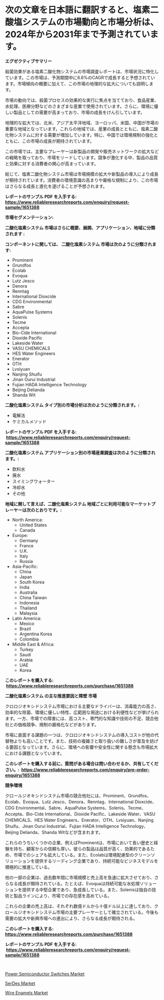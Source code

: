<p><h1>次の文章を日本語に翻訳すると、塩素二酸塩システムの市場動向と市場分析は、2024年から2031年まで予測されています。</h1></p><p><strong>エグゼクティブサマリー</strong></p>
<p><p>殺菌効果がある塩素二酸化物システムの市場調査レポートは、市場状況に特化しています。この市場は、予測期間中に8.6%のCAGRで成長すると予想されています。市場傾向の概要に加えて、この市場の地理的な拡大についても説明します。</p><p>市場の動向では、殺菌プロセスの効果的な実行に焦点を当てており、食品産業、水処理、医療分野などのさまざまな産業で使用されています。さらに、環境に優しい製品としての需要が高まっており、市場の成長をけん引しています。</p><p>地理的な拡大では、北米、アジア太平洋地域、ヨーロッパ、米国、中国が市場の重要な地域となっています。これらの地域では、産業の成長とともに、塩素二酸化物システムに対する需要が増加しています。特に、中国では環境規制の強化とともに、この市場の成長が期待されています。</p><p>この市場では、主要なプレーヤーは新製品の開発や販売ネットワークの拡大などの戦略を取っており、市場をリードしています。競争が激化する中、製品の品質と効果に対する消費者の関心が高まっています。</p><p>総じて、塩素二酸化物システム市場は市場規模の拡大や新製品の導入により成長が期待されています。消費者の環境意識の高まりや厳格な規制により、この市場はさらなる成長と進化を遂げることが予想されます。</p></p>
<p><strong>レポートのサンプル PDF を入手する: <a href="https://www.reliableresearchreports.com/enquiry/request-sample/1651388">https://www.reliableresearchreports.com/enquiry/request-sample/1651388</a></strong></p>
<p><strong>市場セグメンテーション:</strong></p>
<p><strong> 二酸化塩素システム 市場はさらに概要、展開、アプリケーション、地域に分類されます :</strong></p>
<p><strong>コンポーネントに関しては、 二酸化塩素システム 市場は次のように分類されます: &nbsp;</strong></p>
<p><ul><li>Prominent</li><li>Grundfos</li><li>Ecolab</li><li>Evoqua</li><li>Lutz Jesco</li><li>Denora</li><li>Renntag</li><li>International Dioxcide</li><li>CDG Environmental</li><li>Sabre</li><li>AquaPulse Systems</li><li>Solenis</li><li>Tecme</li><li>Accepta</li><li>Bio-Cide International</li><li>Dioxide Pacific</li><li>Lakeside Water</li><li>VASU CHEMICALS</li><li>HES Water Engineers</li><li>Enerator</li><li>OTH</li><li>Lvsiyuan</li><li>Nanjing Shuifu</li><li>Jinan Ourui Industrial</li><li>Fujian HADA Intelligence Technology</li><li>Beijing Delianda</li><li>Shanda Wit</li></ul></p>
<p><strong> 二酸化塩素システム タイプ別の市場分析は次のように分類されます。:</strong></p>
<p><ul><li>電解法</li><li>ケミカルメソッド</li></ul></p>
<p><strong>レポートのサンプル PDF を入手する: &nbsp;<a href="https://www.reliableresearchreports.com/enquiry/request-sample/1651388">https://www.reliableresearchreports.com/enquiry/request-sample/1651388</a></strong></p>
<p><strong> 二酸化塩素システム アプリケーション別の市場産業調査は次のように分類されます。:</strong></p>
<p><ul><li>飲料水</li><li>廃水</li><li>スイミングウォーター</li><li>冷却水</li><li>その他</li></ul></p>
<p><strong>地域に関して言えば、二酸化塩素システム 地域ごとに利用可能なマーケットプレーヤーは次のとおりです。:</strong></p>
<p><ul>
    <li>
        North America:
        <ul>
            <li>United States</li>
            <li>Canada</li>
        </ul>
    </li>
    <li>
        Europe:
        <ul>
            <li>Germany</li>
            <li>France</li>
            <li>U.K.</li>
            <li>Italy</li>
            <li>Russia</li>
        </ul>
    </li>
    <li>
        Asia-Pacific:
        <ul>
            <li>China</li>
            <li>Japan</li>
            <li>South Korea</li>
            <li>India</li>
            <li>Australia</li>
            <li>China Taiwan</li>
            <li>Indonesia</li>
            <li>Thailand</li>
            <li>Malaysia</li>
        </ul>
    </li>
    <li>
        Latin America:
        <ul>
            <li>Mexico</li>
            <li>Brazil</li>
            <li>Argentina Korea</li>
            <li>Colombia</li>
        </ul>
    </li>
    <li>
        Middle East & Africa:
        <ul>
            <li>Turkey</li>
            <li>Saudi</li>
            <li>Arabia</li>
            <li>UAE</li>
            <li>Korea</li>
        </ul>
    </li>
    </ul></p>
<p><strong>このレポートを購入する: &nbsp;<a href="https://www.reliableresearchreports.com/purchase/1651388">https://www.reliableresearchreports.com/purchase/1651388</a></strong></p>
<p><strong>二酸化塩素システム の主な推進要因と障壁 市場</strong></p>
<p><p>クロロジオキシドシステム市場における主要なドライバーは、消毒能力の高さ、効率的な除菌、環境に優しい特性、広範囲な用途における利便性などが挙げられます。一方、市場での障害には、高コスト、専門的な知識や技術の不足、競合他社との価格競争、規制の厳格化などがあります。</p><p>市場に直面する課題の一つは、クロロジオキシドシステムの導入コストが他の代替物よりも高いことです。また、技術の複雑さと取り扱いの難しさが普及を妨げる要因となっています。さらに、環境への影響や安全性に関する懸念も市場拡大における課題となっています。</p></p>
<p><strong>このレポートを購入する前に、質問がある場合は問い合わせるか、共有してください。:&nbsp; <a href="https://www.reliableresearchreports.com/enquiry/pre-order-enquiry/1651388">https://www.reliableresearchreports.com/enquiry/pre-order-enquiry/1651388</a></strong></p>
<p><strong>競争環境</strong></p>
<p><p>クロールジオキシドシステム市場の競合他社には、Prominent、Grundfos、Ecolab、Evoqua、Lutz Jesco、Denora、Renntag、International Dioxcide、CDG Environmental、Sabre、AquaPulse Systems、Solenis、Tecme、Accepta、Bio-Cide International、Dioxide Pacific、Lakeside Water、VASU CHEMICALS、HES Water Engineers、Enerator、OTH、Lvsiyuan、Nanjing Shuifu、Jinan Ourui Industrial、Fujian HADA Intelligence Technology、Beijing Delianda、Shanda Witなどが含まれます。</p><p>これらのうちいくつかの企業、例えばProminentは、市場において長い歴史と経験を持ち、顧客からの信頼も厚い。彼らの製品は品質が高く、効果的であるため、市場でのシェアも拡大している。また、Ecolabは環境配慮型のクリーンソリューションを提供するリーディング企業であり、持続可能なビジネスモデルを積極的に推進している。</p><p>他の一部の企業は、過去数年間に市場規模と売上高を急速に拡大させており、さらなる成長が期待されている。たとえば、Evoquaは持続可能な水処理ソリューションを提供する中堅企業であり、急成長している。また、Solenisは独自の技術と製品ラインにより、市場での存在感を高めている。</p><p>これらの企業の売上高は、それぞれ数億ドルから十億ドル以上に達しており、クロールジオキシドシステム市場の主要プレーヤーとして確立されている。今後も需要の拡大や新興市場への進出により、さらなる成長が期待される。</p></p>
<p><strong>このレポートを購入する: &nbsp; <a href="https://www.reliableresearchreports.com/purchase/1651388">https://www.reliableresearchreports.com/purchase/1651388</a></strong></p>
<p><strong>レポートのサンプル PDF を入手する: &nbsp;<a href="https://www.reliableresearchreports.com/enquiry/request-sample/1651388">https://www.reliableresearchreports.com/enquiry/request-sample/1651388</a></strong><strong></strong></p>
<p>&nbsp;</p>
<p><p><a href="https://github.com/dx0328/Market-Research-Report-List-2/blob/main/power-semiconductor-switches-market.md">Power Semiconductor Switches Market</a></p><p><a href="https://github.com/Glendatilghmankmgz0rbhwpy/Market-Research-Report-List-1/blob/main/serdes-market.md">SerDes Market</a></p><p><a href="https://github.com/BryceTownsendr/Market-Research-Report-List-4/blob/main/wire-enamels-market.md">Wire Enamels Market</a></p></p>